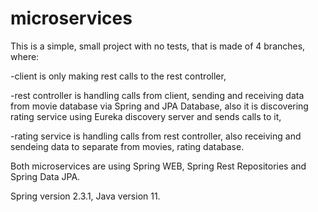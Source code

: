 # microservices

This is a simple, small project with no tests, that is made of 4 branches, where:

  -client is only making rest calls to the rest controller,
  
  -rest controller is handling calls from client, sending and receiving data from movie database via Spring and JPA Database, also it is discovering rating service           using Eureka discovery server and sends calls to it,
  
  -rating service is handling calls from rest controller, also receiving and sendeing data to separate from movies, rating database.
  
  Both microservices are using Spring WEB, Spring Rest Repositories and Spring Data JPA.
  
  Spring version 2.3.1, Java version 11.
